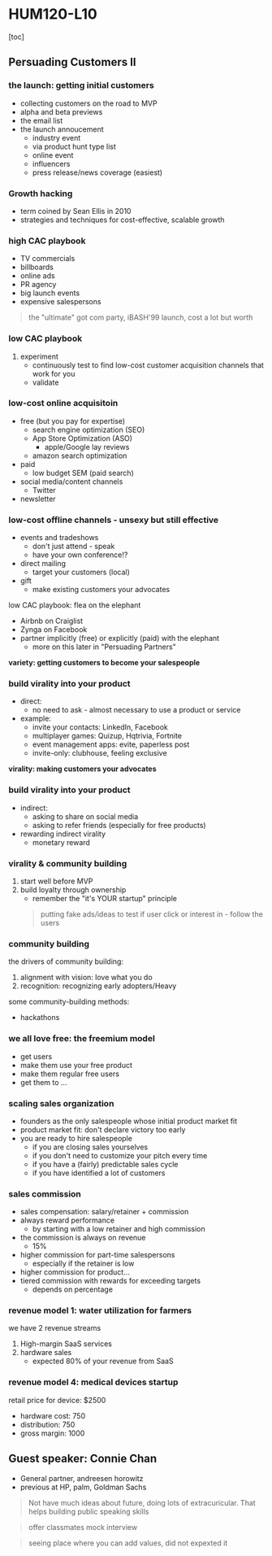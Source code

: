 # HUM120-L10

[toc]

## Persuading Customers II

### the launch: getting initial customers
- collecting customers on the road to MVP
- alpha and beta previews
- the email list
- the launch annoucement
    - industry event
    - via product hunt type list
    - online event
    - influencers
    - press release/news coverage (easiest)

### Growth hacking
- term coined by Sean Ellis in 2010
- strategies and techniques for cost-effective, scalable growth

### high CAC playbook
- TV commercials
- billboards
- online ads
- PR agency
- big launch events
- expensive salespersons
> the "ultimate" got com party, iBASH'99 launch, cost a lot but worth

### low CAC playbook
1. experiment
    - continuously test to find low-cost customer acquisition channels that work for you
    - validate

### low-cost online acquisitoin
- free (but you pay for expertise)
    - search engine optimization (SEO)
    - App Store Optimization (ASO)
        - apple/Google lay reviews 
    - amazon search optimization
- paid
    - low budget SEM (paid search)
- social media/content channels
    - Twitter
- newsletter

### low-cost offline channels - unsexy but still effective
- events and tradeshows
    - don't just attend - speak
    - have your own conference!?
- direct mailing
    - target your customers (local)
- gift
    - make existing customers your advocates

low CAC playbook: flea on the elephant
- Airbnb on Craiglist
- Zynga on Facebook
- partner implicitly (free) or explicitly (paid) with the elephant
    - more on this later in "Persuading Partners"

**variety: getting customers to become your salespeople**

### build virality into your product
- direct:
    - no need to ask - almost necessary to use a product or service
- example:
    - invite your contacts: LinkedIn, Facebook
    - multiplayer games: Quizup, Hqtrivia, Fortnite
    - event management apps: evite, paperless post
    - invite-only: clubhouse, feeling exclusive 

**virality: making customers your advocates**

### build virality into your product
- indirect:
    - asking to share on social media
  - asking to refer friends (especially for free products)
- rewarding indirect virality
    - monetary reward

### virality & community building
1. start well before MVP
2. build loyalty through ownership
    - remember the "it's YOUR startup" principle
    > putting fake ads/ideas to test if user click or interest in - follow the users

### community building
the drivers of community building:
1. alignment with vision: love what you do
2. recognition: recognizing early adopters/Heavy

some community-building methods:
- hackathons

### we all love free: the freemium model
- get users
- make them use your free product
- make them regular free users
- get them to ...

### scaling sales organization
- founders as the only salespeople whose initial product market fit
- product market fit: don't declare victory too early
- you are ready to hire salespeople
    - if you are closing sales yourselves
    - if you don't need to customize your pitch every time
    - if you have a (fairly) predictable sales cycle
    - if you have identified a lot of customers

### sales commission
- sales compensation: salary/retainer + commission
- always reward performance
    - by starting with a low retainer and high commission
- the commission is always on revenue
    - 15%
- higher commission for part-time salespersons
    - especially if the retainer is low
- higher commission for product...
- tiered commission with rewards for exceeding targets
    - depends on percentage

### revenue model 1: water utilization for farmers
we have 2 revenue streams
1. High-margin SaaS services
2. hardware sales
    - expected 80% of your revenue from SaaS

### revenue model 4: medical devices startup
retail price for device: $2500
- hardware cost: 750
- distribution: 750
- gross margin: 1000

## Guest speaker: Connie Chan
- General partner, andreesen horowitz
- previous at HP, palm, Goldman Sachs

> Not have much ideas about future, doing lots of extracuricular. That  helps building public speaking skills

> offer classmates mock interview

> seeing place where you can add values, did not expexted it

